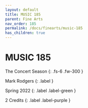 ```yaml
---
layout: default
title: MUSIC 185
parent: Fine Arts
nav_order: 185
permalink: /docs/finearts/music-185
has_children: true
---
```


# MUSIC 185

The Concert Season
{: .fs-6 .fw-300 }

Mark Rodgers
{: .label }

Spring 2022
{: .label .label-green }

2 Credits
{: .label .label-purple }
